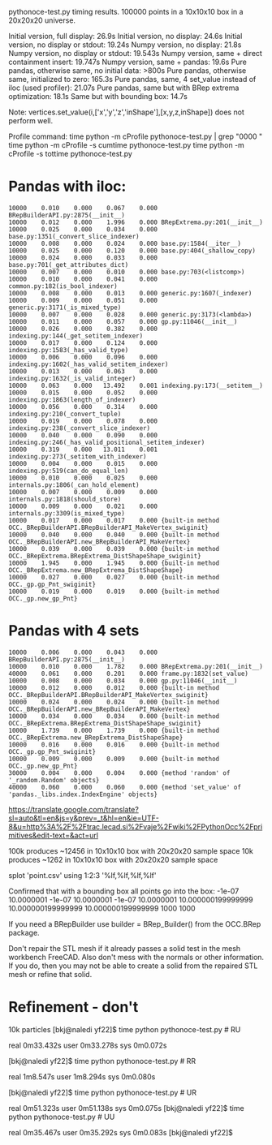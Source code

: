 pythonoce-test.py timing results. 100000 points in a 10x10x10 box in a 20x20x20 universe.

Initial version, full display: 26.9s
Initial version, no display: 24.6s
Initial version, no display or stdout: 19.24s
Numpy version, no display: 21.8s
Numpy version, no display or stdout: 19.543s
Numpy version, same + direct containment insert: 19.747s
Numpy version, same + pandas: 19.6s
Pure pandas, otherwise same, no initial data: >800s
Pure pandas, otherwise same, initialized to zero: 165.3s
Pure pandas, same, 4 set_value instead of iloc (used profiler): 21.07s 
Pure pandas, same but with BRep extrema optimization: 18.1s
Same but with bounding box: 14.7s

Note: vertices.set_value(i,['x','y','z','inShape'],[x,y,z,inShape]) does not perform well.

Profile command: time python -m cProfile pythonoce-test.py | grep "0000 "
time python -m cProfile -s cumtime pythonoce-test.py
time python -m cProfile -s tottime pythonoce-test.py

Pandas with iloc:
===
    10000    0.010    0.000    0.067    0.000 BRepBuilderAPI.py:2875(__init__)
    10000    0.012    0.000    1.996    0.000 BRepExtrema.py:201(__init__)
    10000    0.025    0.000    0.034    0.000 base.py:1351(_convert_slice_indexer)
    10000    0.008    0.000    0.024    0.000 base.py:1584(__iter__)
    10000    0.025    0.000    0.120    0.000 base.py:404(_shallow_copy)
    10000    0.024    0.000    0.033    0.000 base.py:701(_get_attributes_dict)
    10000    0.007    0.000    0.010    0.000 base.py:703(<listcomp>)
    10000    0.010    0.000    0.041    0.000 common.py:182(is_bool_indexer)
    10000    0.008    0.000    0.013    0.000 generic.py:1607(_indexer)
    10000    0.009    0.000    0.051    0.000 generic.py:3171(_is_mixed_type)
    10000    0.007    0.000    0.028    0.000 generic.py:3173(<lambda>)
    10000    0.011    0.000    0.057    0.000 gp.py:11046(__init__)
    10000    0.026    0.000    0.382    0.000 indexing.py:144(_get_setitem_indexer)
    10000    0.017    0.000    0.124    0.000 indexing.py:1583(_has_valid_type)
    10000    0.006    0.000    0.096    0.000 indexing.py:1602(_has_valid_setitem_indexer)
    10000    0.013    0.000    0.063    0.000 indexing.py:1632(_is_valid_integer)
    10000    0.063    0.000   13.492    0.001 indexing.py:173(__setitem__)
    10000    0.015    0.000    0.052    0.000 indexing.py:1863(length_of_indexer)
    10000    0.056    0.000    0.314    0.000 indexing.py:210(_convert_tuple)
    10000    0.019    0.000    0.078    0.000 indexing.py:238(_convert_slice_indexer)
    10000    0.040    0.000    0.090    0.000 indexing.py:246(_has_valid_positional_setitem_indexer)
    10000    0.319    0.000   13.011    0.001 indexing.py:273(_setitem_with_indexer)
    10000    0.004    0.000    0.015    0.000 indexing.py:519(can_do_equal_len)
    10000    0.010    0.000    0.025    0.000 internals.py:1806(_can_hold_element)
    10000    0.007    0.000    0.009    0.000 internals.py:1818(should_store)
    10000    0.009    0.000    0.021    0.000 internals.py:3309(is_mixed_type)
    10000    0.017    0.000    0.017    0.000 {built-in method OCC._BRepBuilderAPI.BRepBuilderAPI_MakeVertex_swiginit}
    10000    0.040    0.000    0.040    0.000 {built-in method OCC._BRepBuilderAPI.new_BRepBuilderAPI_MakeVertex}
    10000    0.039    0.000    0.039    0.000 {built-in method OCC._BRepExtrema.BRepExtrema_DistShapeShape_swiginit}
    10000    1.945    0.000    1.945    0.000 {built-in method OCC._BRepExtrema.new_BRepExtrema_DistShapeShape}
    10000    0.027    0.000    0.027    0.000 {built-in method OCC._gp.gp_Pnt_swiginit}
    10000    0.019    0.000    0.019    0.000 {built-in method OCC._gp.new_gp_Pnt}

Pandas with 4 sets
===
    10000    0.006    0.000    0.043    0.000 BRepBuilderAPI.py:2875(__init__)
    10000    0.010    0.000    1.782    0.000 BRepExtrema.py:201(__init__)
    40000    0.061    0.000    0.201    0.000 frame.py:1832(set_value)
    10000    0.008    0.000    0.034    0.000 gp.py:11046(__init__)
    10000    0.012    0.000    0.012    0.000 {built-in method OCC._BRepBuilderAPI.BRepBuilderAPI_MakeVertex_swiginit}
    10000    0.024    0.000    0.024    0.000 {built-in method OCC._BRepBuilderAPI.new_BRepBuilderAPI_MakeVertex}
    10000    0.034    0.000    0.034    0.000 {built-in method OCC._BRepExtrema.BRepExtrema_DistShapeShape_swiginit}
    10000    1.739    0.000    1.739    0.000 {built-in method OCC._BRepExtrema.new_BRepExtrema_DistShapeShape}
    10000    0.016    0.000    0.016    0.000 {built-in method OCC._gp.gp_Pnt_swiginit}
    10000    0.009    0.000    0.009    0.000 {built-in method OCC._gp.new_gp_Pnt}
    30000    0.004    0.000    0.004    0.000 {method 'random' of '_random.Random' objects}
    40000    0.060    0.000    0.060    0.000 {method 'set_value' of 'pandas._libs.index.IndexEngine' objects}

https://translate.google.com/translate?sl=auto&tl=en&js=y&prev=_t&hl=en&ie=UTF-8&u=http%3A%2F%2Ftrac.lecad.si%2Fvaje%2Fwiki%2FPythonOcc%2Fprimitives&edit-text=&act=url

100k produces ~12456 in 10x10x10 box with 20x20x20 sample space
10k produces ~1262 in 10x10x10 box with 20x20x20 sample space

splot 'point.csv' using 1:2:3 '%lf,%lf,%lf,%lf'

Confirmed that with a bounding box all points go into the box:
-1e-07 10.0000001 -1e-07 10.0000001 -1e-07 10.0000001
10.000000199999999 10.000000199999999 10.000000199999999
1000
1000

If you need a BRepBuilder use builder = BRep_Builder() from the OCC.BRep package.

Don't repair the STL mesh if it already passes a solid test in the mesh workbench FreeCAD. Also don't mess with the normals or other information. If you do, then you may not be able to create a solid from the repaired STL mesh or refine that solid.

Refinement - don't
===
10k particles
[bkj@naledi yf22]$ time python pythonoce-test.py # RU

real	0m33.432s
user	0m33.278s
sys	0m0.072s

[bkj@naledi yf22]$ time python pythonoce-test.py # RR

real	1m8.547s
user	1m8.294s
sys	0m0.080s

[bkj@naledi yf22]$ time python pythonoce-test.py # UR

real	0m51.323s
user	0m51.138s
sys	0m0.075s
[bkj@naledi yf22]$ time python pythonoce-test.py # UU

real	0m35.467s
user	0m35.292s
sys	0m0.083s
[bkj@naledi yf22]$ 
